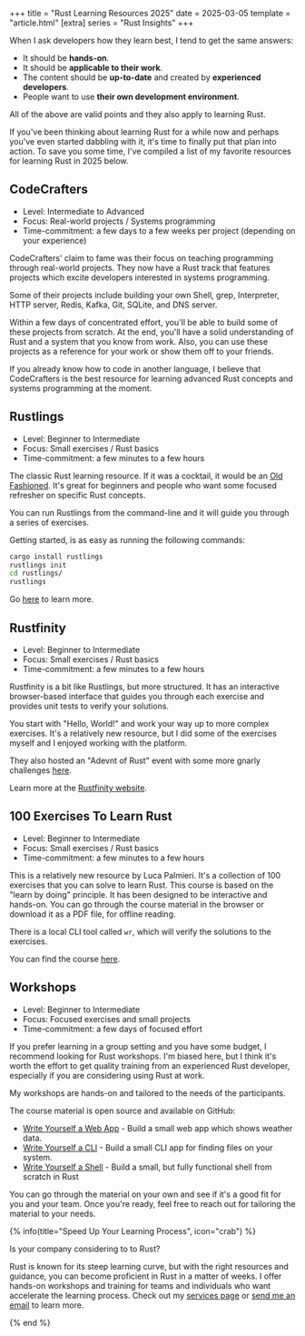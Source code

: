 +++
title = "Rust Learning Resources 2025"
date = 2025-03-05
template = "article.html"
[extra]
series = "Rust Insights"
+++

When I ask developers how they learn best, I tend to get the same answers:

- It should be **hands-on**.
- It should be **applicable to their work**. 
- The content should be **up-to-date** and created by **experienced developers**.
- People want to use **their own development environment**.

All of the above are valid points and they also apply to learning Rust. 

If you've been thinking about learning Rust for a while now and perhaps you've even started dabbling with it,
it's time to finally put that plan into action.
To save you some time, I've compiled a list of my favorite resources for learning Rust in 2025 below.

## CodeCrafters

- Level: Intermediate to Advanced
- Focus: Real-world projects / Systems programming 
- Time-commitment: a few days to a few weeks per project (depending on your experience)

CodeCrafters' claim to fame was their focus on teaching programming through real-world projects.
They now have a Rust track that features projects which excite developers interested in systems programming.

Some of their projects include building your own Shell, grep, Interpreter, HTTP server, Redis, Kafka, Git, SQLite, and DNS server.

Within a few days of concentrated effort, you'll be able to build some of these projects from scratch.
At the end, you'll have a solid understanding of Rust and a system that you know from work.
Also, you can use these projects as a reference for your work or show them off to your friends.
 
If you already know how to code in another language, I believe that CodeCrafters is the best resource for learning advanced Rust concepts and systems programming at the moment. 

## Rustlings

- Level: Beginner to Intermediate 
- Focus: Small exercises / Rust basics 
- Time-commitment: a few minutes to a few hours 

The classic Rust learning resource.
If it was a cocktail, it would be an [Old Fashioned](https://en.wikipedia.org/wiki/Old_fashioned_(cocktail)).
It's great for beginners and people who want some focused refresher on specific Rust concepts.

You can run Rustlings from the command-line and it will guide you through a series of exercises.

Getting started, is as easy as running the following commands:

```sh
cargo install rustlings
rustlings init
cd rustlings/
rustlings
```

Go [here](https://github.com/rust-lang/rustlings) to learn more.

## Rustfinity

- Level: Beginner to Intermediate 
- Focus: Small exercises / Rust basics 
- Time-commitment: a few minutes to a few hours 

Rustfinity is a bit like Rustlings, but more structured.
It has an interactive browser-based interface that guides you through each exercise and provides unit tests to verify your solutions.

You start with "Hello, World!" and work your way up to more complex exercises.
It's a relatively new resource, but I did some of the exercises myself and I enjoyed working with the platform.

They also hosted an "Adevnt of Rust" event with some more gnarly challenges [here](https://www.rustfinity.com/advent-of-rust).

Learn more at the [Rustfinity website](https://www.rustfinity.com/).

## 100 Exercises To Learn Rust

- Level: Beginner to Intermediate 
- Focus: Small exercises / Rust basics 
- Time-commitment: a few minutes to a few hours 

This is a relatively new resource by Luca Palmieri.
It's a collection of 100 exercises that you can solve to learn Rust.
This course is based on the "learn by doing" principle.
It has been designed to be interactive and hands-on.
You can go through the course material in the browser or download it as a PDF file, for offline reading.

There is a local CLI tool called `wr`, which will verify the solutions to the exercises.

You can find the course [here](https://rust-exercises.com/100-exercises/).

## Workshops

- Level: Beginner to Intermediate 
- Focus: Focused exercises and small projects 
- Time-commitment: a few days of focused effort 

If you prefer learning in a group setting and you have some budget, I recommend
looking for Rust workshops. I'm biased here, but I think it's worth the effort to get quality training
from an experienced Rust developer, especially if you are considering using Rust at work.

My workshops are hands-on and tailored to the needs of the participants.

The course material is open source and available on GitHub:

- [Write Yourself a Web App](https://github.com/corrode/write-yourself-a-web-app) - Build a small web app which shows weather data. 
- [Write Yourself a CLI](https://github.com/corrode/write-yourself-a-cli) - Build a small CLI app for finding files on your system. 
- [Write Yourself a Shell](https://github.com/corrode/write-yourself-a-shell) - Build a small, but fully functional shell from scratch in Rust

You can go through the material on your own and see if it's a good fit for you and your team. 
Once you're ready, feel free to reach out for tailoring the material to your needs.

{% info(title="Speed Up Your Learning Process", icon="crab") %}

Is your company considering to to Rust? 

Rust is known for its steep learning curve, but with the right resources and guidance, you can become proficient in Rust in a matter of weeks.
I offer hands-on workshops and training for teams and individuals who want accelerate the learning process. 
Check out my [services page](/services) or [send me an email](mailto://hi@corrode.dev) to learn more. 

{% end %}


